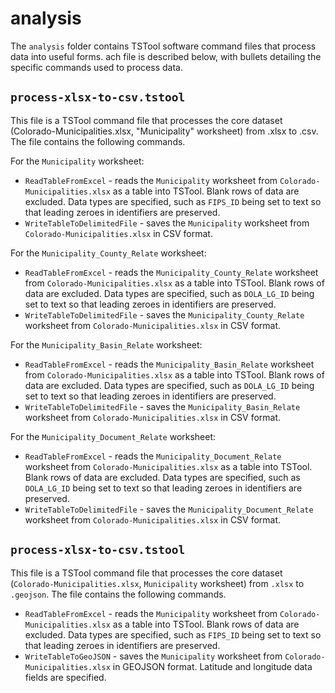 # analysis #

The `analysis` folder contains TSTool software command files that process data into useful forms.
ach file is described below, with bullets detailing the specific commands used to process data.

## `process-xlsx-to-csv.tstool` ##

This file is a TSTool command file that processes the core dataset
(Colorado-Municipalities.xlsx, "Municipality" worksheet) from .xlsx to .csv.
The file contains the following commands.

For the `Municipality` worksheet:
* `ReadTableFromExcel` - reads the `Municipality` worksheet from `Colorado-Municipalities.xlsx` as a table into TSTool.
Blank rows of data are excluded.
Data types are specified, such as `FIPS_ID` being set to text so that leading zeroes in identifiers are preserved.
* `WriteTableToDelimitedFile` - saves the `Municipality` worksheet from `Colorado-Municipalities.xlsx` in CSV format.

For the `Municipality_County_Relate` worksheet:
* `ReadTableFromExcel` - reads the `Municipality_County_Relate` worksheet from `Colorado-Municipalities.xlsx` as a table into TSTool.
Blank rows of data are excluded.
Data types are specified, such as `DOLA_LG_ID` being set to text so that leading zeroes in identifiers are preserved.
* `WriteTableToDelimitedFile` - saves the `Municipality_County_Relate` worksheet from
`Colorado-Municipalities.xlsx` in CSV format.

For the `Municipality_Basin_Relate` worksheet:
* `ReadTableFromExcel` - reads the `Municipality_Basin_Relate` worksheet from `Colorado-Municipalities.xlsx` as a table into TSTool.
Blank rows of data are excluded.
Data types are specified, such as `DOLA_LG_ID` being set to text so that leading zeroes in identifiers are preserved.
* `WriteTableToDelimitedFile` - saves the `Municipality_Basin_Relate` worksheet from `Colorado-Municipalities.xlsx` in CSV format.

For the `Municipality_Document_Relate` worksheet:
* `ReadTableFromExcel` - reads the `Municipality_Document_Relate` worksheet from `Colorado-Municipalities.xlsx` as a table into TSTool.
Blank rows of data are excluded.
Data types are specified, such as `DOLA_LG_ID` being set to text so that leading zeroes in identifiers are preserved.
* `WriteTableToDelimitedFile` - saves the `Municipality_Document_Relate` worksheet from `Colorado-Municipalities.xlsx` in CSV format.


## `process-xlsx-to-csv.tstool` ##

This file is a TSTool command file that processes the core dataset (`Colorado-Municipalities.xlsx`,
`Municipality` worksheet) from `.xlsx` to `.geojson`.
The file contains the following commands.

* `ReadTableFromExcel` - reads the `Municipality` worksheet from `Colorado-Municipalities.xlsx` as a table into TSTool.
Blank rows of data are excluded.
Data types are specified, such as `FIPS_ID` being set to text so that leading zeroes in identifiers are preserved.
* `WriteTableToGeoJSON` - saves the `Municipality` worksheet from `Colorado-Municipalities.xlsx` in GEOJSON format.
Latitude and longitude data fields are specified.
